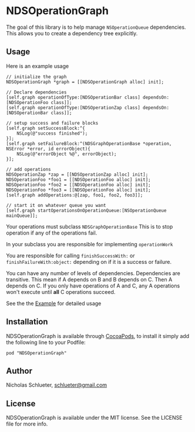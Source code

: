 # NDSOperationGraph

The goal of this library is to help manage ```NSOperationQueue``` dependencies. This allows you to create a dependency tree explicitly.

## Usage

Here is an example usage
```objc
// initialize the graph
NDSOperationGraph *graph = [[NDSOperationGraph alloc] init];

// Declare dependencies
[self.graph operationOfType:[NDSOperationBar class] dependsOn:[NDSOperationFoo class]];
[self.graph operationOfType:[NDSOperationZap class] dependsOn:[NDSOperationBar class]];

// setup success and failure blocks
[self.graph setSuccessBlock:^{
    NSLog(@"success finished");
}];
[self.graph setFailureBlock:^(NDSGraphOperationBase *operation, NSError *error, id errorObject){
    NSLog(@"errorObject %@", errorObject);
}];

// add operations
NDSOperationZap *zap = [[NDSOperationZap alloc] init];
NDSOperationFoo *foo1 = [[NDSOperationFoo alloc] init];
NDSOperationFoo *foo2 = [[NDSOperationFoo alloc] init];
NDSOperationFoo *foo3 = [[NDSOperationFoo alloc] init];
[self.graph addOperations:@[zap, foo1, foo2, foo3]];

// start it on whatever queue you want
[self.graph startOperationsOnOperationQueue:[NSOperationQueue mainQueue]];
```

Your operations must subclass ```NDSGraphOperationBase``` This is to stop operation if any of the operations fail.

In your subclass you are responsible for implementing ```operationWork```

You are responsible for calling ```finishSuccessWith:``` or ```finishFailureWith:object:``` depending on if it is a success or failure.

You can have any number of levels of dependencies. Dependencies are transitive. This mean if A depends on B and B depends on C. Then A depends on C. If you only have operations of A and C, any A operations won't execute until **all** C operations succeed.

See the the [Example](https://github.com/schlu/NDSOperationGraph/tree/master/Example) for detailed usage

## Installation

NDSOperationGraph is available through [CocoaPods](http://cocoapods.org), to install
it simply add the following line to your Podfile:

    pod "NDSOperationGraph"

## Author

Nicholas Schlueter, schlueter@gmail.com

## License

NDSOperationGraph is available under the MIT license. See the LICENSE file for more info.
